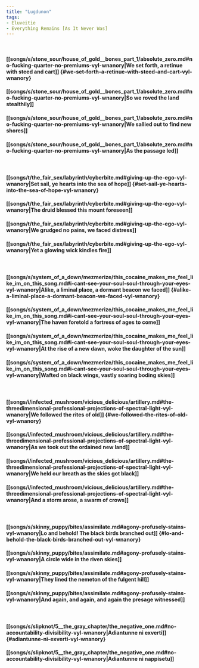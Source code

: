 ```yaml
---
title: "Lugdunon"
tags:
- Eluveitie
- Everything Remains [As It Never Was]
---
```

&nbsp;
#### [[songs/s/stone_sour/house_of_gold__bones_part_1/absolute_zero.md#no-fucking-quarter-no-premiums-vyl-wnanory|We set forth, a retinue with steed and cart]] {#we-set-forth-a-retinue-with-steed-and-cart-vyl-wnanory}
#### [[songs/s/stone_sour/house_of_gold__bones_part_1/absolute_zero.md#no-fucking-quarter-no-premiums-vyl-wnanory|So we roved the land stealthily]]
#### [[songs/s/stone_sour/house_of_gold__bones_part_1/absolute_zero.md#no-fucking-quarter-no-premiums-vyl-wnanory|We sallied out to find new shores]]
#### [[songs/s/stone_sour/house_of_gold__bones_part_1/absolute_zero.md#no-fucking-quarter-no-premiums-vyl-wnanory|As the passage led]]
&nbsp;
#### [[songs/t/the_fair_sex/labyrinth/cyberbite.md#giving-up-the-ego-vyl-wnanory|Set sail, ye hearts into the sea of hope]] {#set-sail-ye-hearts-into-the-sea-of-hope-vyl-wnanory}
#### [[songs/t/the_fair_sex/labyrinth/cyberbite.md#giving-up-the-ego-vyl-wnanory|The druid blessed this mount foreseen]]
#### [[songs/t/the_fair_sex/labyrinth/cyberbite.md#giving-up-the-ego-vyl-wnanory|We grudged no pains, we faced distress]]
#### [[songs/t/the_fair_sex/labyrinth/cyberbite.md#giving-up-the-ego-vyl-wnanory|Yet a glowing wick kindles fire]]
&nbsp;
#### [[songs/s/system_of_a_down/mezmerize/this_cocaine_makes_me_feel_like_im_on_this_song.md#i-cant-see-your-soul-soul-through-your-eyes-vyl-wnanory|Alike, a liminal place, a dormant beacon we faced]] {#alike-a-liminal-place-a-dormant-beacon-we-faced-vyl-wnanory}
#### [[songs/s/system_of_a_down/mezmerize/this_cocaine_makes_me_feel_like_im_on_this_song.md#i-cant-see-your-soul-soul-through-your-eyes-vyl-wnanory|The haven foretold a fortress of ages to come]]
#### [[songs/s/system_of_a_down/mezmerize/this_cocaine_makes_me_feel_like_im_on_this_song.md#i-cant-see-your-soul-soul-through-your-eyes-vyl-wnanory|At the rise of a new dawn, woke the daughter of the sun]]
#### [[songs/s/system_of_a_down/mezmerize/this_cocaine_makes_me_feel_like_im_on_this_song.md#i-cant-see-your-soul-soul-through-your-eyes-vyl-wnanory|Wafted on black wings, vastly soaring boding skies]]
&nbsp;
#### [[songs/i/infected_mushroom/vicious_delicious/artillery.md#the-threedimensional-professional-projections-of-spectral-light-vyl-wnanory|We followed the rites of old]] {#we-followed-the-rites-of-old-vyl-wnanory}
#### [[songs/i/infected_mushroom/vicious_delicious/artillery.md#the-threedimensional-professional-projections-of-spectral-light-vyl-wnanory|As we took out the ordained new land]]
#### [[songs/i/infected_mushroom/vicious_delicious/artillery.md#the-threedimensional-professional-projections-of-spectral-light-vyl-wnanory|We held our breath as the skies got black]]
#### [[songs/i/infected_mushroom/vicious_delicious/artillery.md#the-threedimensional-professional-projections-of-spectral-light-vyl-wnanory|And a storm arose, a swarm of crows]]
&nbsp;
#### [[songs/s/skinny_puppy/bites/assimilate.md#agony-profusely-stains-vyl-wnanory|Lo and behold! The black birds branched out]] {#lo-and-behold-the-black-birds-branched-out-vyl-wnanory}
#### [[songs/s/skinny_puppy/bites/assimilate.md#agony-profusely-stains-vyl-wnanory|A circle wide in the riven skies]]
#### [[songs/s/skinny_puppy/bites/assimilate.md#agony-profusely-stains-vyl-wnanory|They lined the nemeton of the fulgent hill]]
#### [[songs/s/skinny_puppy/bites/assimilate.md#agony-profusely-stains-vyl-wnanory|And again, and again, and again the presage witnessed]]
&nbsp;
#### [[songs/s/slipknot/5__the_gray_chapter/the_negative_one.md#no-accountability-divisibility-vyl-wnanory|Adiantunne ni exverti]] {#adiantunne-ni-exverti-vyl-wnanory}
#### [[songs/s/slipknot/5__the_gray_chapter/the_negative_one.md#no-accountability-divisibility-vyl-wnanory|Adiantunne ni nappisetu]]
